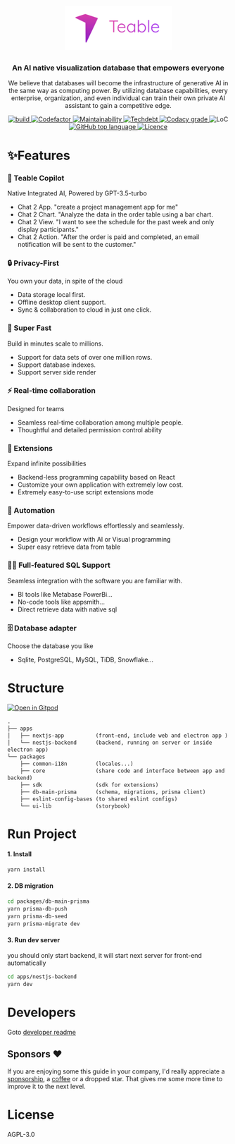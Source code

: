 <div align="center">
  <h1 align="center"><a aria-label="NextJs Monorepo" href="https://github.com/teable-group/teable"><img height="100px" src="static/assets/images/teable-vertical-linear.png" alt="Teable logo" /></a></h1>
  <h3 align="center"><strong>An AI native visualization database that empowers everyone</strong></h3>
  <p>We believe that databases will become the infrastructure of generative AI in the same way as computing power. By utilizing database capabilities, every enterprise, organization, and even individual can train their own private AI assistant to gain a competitive edge.</p>
</div>
<p align="center">
  <a aria-label="Build" href="https://github.com/teable-group/teable/actions?query=workflow%3ACI">
    <img alt="build" src="https://img.shields.io/github/workflow/status/teable-group/teable/CI-nextjs-app/main?label=CI&logo=github&style=flat-quare&labelColor=000000" />
  </a>
  <a aria-label="Codefactor grade" href=https://www.codefactor.io/repository/github/teable-group/teable">
    <img alt="Codefactor" src="https://img.shields.io/codefactor/grade/github/teable-group/teable?label=Codefactor&logo=codefactor&style=flat-quare&labelColor=000000" />
  </a>
  <a aria-label="CodeClimate maintainability" href="https://codeclimate.com/github/teable-group/teable">
    <img alt="Maintainability" src="https://img.shields.io/codeclimate/maintainability/teable-group/teable?label=Maintainability&logo=code-climate&style=flat-quare&labelColor=000000" />
  </a>
  <a aria-label="CodeClimate technical debt" href="https://codeclimate.com/github/teable-group/teable">
    <img alt="Techdebt" src="https://img.shields.io/codeclimate/tech-debt/teable-group/teable?label=TechDebt&logo=code-climate&style=flat-quare&labelColor=000000" />
  </a>
  <a aria-label="Codacy grade" href="https://www.codacy.com/gh/teable-group/teable/dashboard?utm_source=github.com&amp;utm_medium=referral&amp;utm_content=teable-group/teable&amp;utm_campaign=Badge_Grade">
    <img alt="Codacy grade" src="https://img.shields.io/codacy/grade/dff9c944af284a0fad4e165eb1727467?logo=codacy&style=flat-square&labelColor=000&label=Codacy">
  </a>
  <a aria-label="LoC">  
    <img alt="LoC" src="https://img.shields.io/tokei/lines/github/teable-group/teable?style=flat-quare&labelColor=000000" />
  </a>
  <a aria-label="Top language" href="https://github.com/teable-group/teable/search?l=typescript">
    <img alt="GitHub top language" src="https://img.shields.io/github/languages/top/teable-group/teable?style=flat-square&labelColor=000&color=blue">
  </a>
  <a aria-label="Licence" href="https://github.com/teable-group/teable/blob/main/LICENSE">
    <img alt="Licence" src="https://img.shields.io/github/license/teable-group/teable?style=flat-quare&labelColor=000000" />
  </a>
</p>

# ✨Features

### 🧠 Teable Copilot

Native Integrated AI, Powered by GPT-3.5-turbo

- Chat 2 App. "create a project management app for me"
- Chat 2 Chart. "Analyze the data in the order table using a bar chart.
- Chat 2 View. "I want to see the schedule for the past week and only display participants."
- Chat 2 Action. "After the order is paid and completed, an email notification will be sent to the customer."

### 🔒 Privacy-First

You own your data, in spite of the cloud

- Data storage local first.
- Offline desktop client support.
- Sync & collaboration to cloud in just one click.

### 🚀 Super Fast

Build in minutes scale to millions.

- Support for data sets of over one million rows.
- Support database indexes.
- Support server side render

### ⚡️ Real-time collaboration

Designed for teams

- Seamless real-time collaboration among multiple people.
- Thoughtful and detailed permission control ability

### 🧩 Extensions

Expand infinite possibilities

- Backend-less programming capability based on React
- Customize your own application with extremely low cost.
- Extremely easy-to-use script extensions mode

### 🤖 Automation

Empower data-driven workflows effortlessly and seamlessly.

- Design your workflow with AI or Visual programming
- Super easy retrieve data from table

### 👨‍💻 Full-featured SQL Support

Seamless integration with the software you are familiar with.

- BI tools like Metabase PowerBi...
- No-code tools like appsmith...
- Direct retrieve data with native sql

### 🗄️ Database adapter

Choose the database you like

- Sqlite, PostgreSQL, MySQL, TiDB, Snowflake...

# Structure

[![Open in Gitpod](https://img.shields.io/badge/Open%20In-Gitpod.io-%231966D2?style=for-the-badge&logo=gitpod)](https://gitpod.io/#https://github.com/teable-group/teable)

```
.
├── apps
│   ├── nextjs-app          (front-end, include web and electron app )
│   └── nestjs-backend      (backend, running on server or inside electron app)
└── packages
    ├── common-i18n         (locales...)
    ├── core                (share code and interface between app and backend)
    ├── sdk                 (sdk for extensions)
    ├── db-main-prisma      (schema, migrations, prisma client)
    ├── eslint-config-bases (to shared eslint configs)
    └── ui-lib              (storybook)
```

# Run Project

#### 1. Install

```sh
yarn install
```

#### 2. DB migration

```sh
cd packages/db-main-prisma
yarn prisma-db-push
yarn prisma-db-seed
yarn prisma-migrate dev
```

#### 3. Run dev server

you should only start backend, it will start next server for front-end automatically

```sh
cd apps/nestjs-backend
yarn dev
```

# Developers

Goto [developer readme](./DEVELOPER.md)

## Sponsors :heart:

If you are enjoying some this guide in your company, I'd really appreciate a [sponsorship](https://github.com/sponsors/teable-group), a [coffee](https://ko-fi.com/teable-group) or a dropped star.
That gives me some more time to improve it to the next level.

# License

AGPL-3.0
